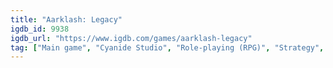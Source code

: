 ```yaml
---
title: "Aarklash: Legacy"
igdb_id: 9938
igdb_url: "https://www.igdb.com/games/aarklash-legacy"
tag: ["Main game", "Cyanide Studio", "Role-playing (RPG)", "Strategy", "Tactical", "Adventure", "Single player", "Bird view / Isometric", "Action", "Fantasy"]
---
```

